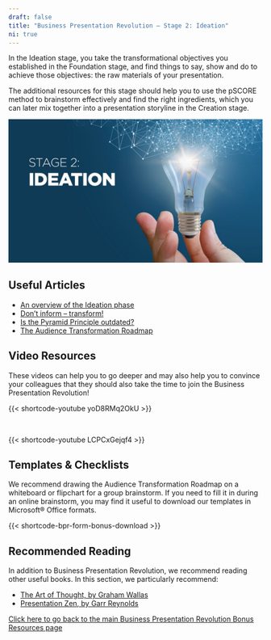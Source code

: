 ```yaml
---
draft: false
title: "Business Presentation Revolution – Stage 2: Ideation"
ni: true
---
```


In the Ideation stage, you take the transformational objectives you established in the Foundation stage, and find things to say, show and do to achieve those objectives: the raw materials of your presentation.

The additional resources for this stage should help you to use the pSCORE method to brainstorm effectively and find the right ingredients, which you can later mix together into a presentation storyline in the Creation stage.

![Stage 2 Ideation](stage-2-ideation.jpg)

## Useful Articles

* [An overview of the Ideation phase](https://www.ideasonstage.com/news/2021/06/18/2021-06-18-pscore_stage_2_ideation/)
* [Don’t inform – transform!](https://www.ideasonstage.com/news/2019/01/07/2019-01-07-dont-inform-transform/)
* [Is the Pyramid Principle outdated?](https://www.ideasonstage.com/news/2019/04/16/2019-04-16-is-barbara-minto-s-pyramid-principle-outdated/)
* [The Audience Transformation Roadmap](https://www.ideasonstage.com/communication-consulting/audience-transformation-roadmap/)

## Video Resources

These videos can help you to go deeper and may also help you to convince your colleagues that they should also take the time to join the Business Presentation Revolution!

{{< shortcode-youtube yoD8RMq2OkU >}}

<br />

{{< shortcode-youtube LCPCxGejqf4 >}}

## Templates & Checklists

We recommend drawing the Audience Transformation Roadmap on a whiteboard or flipchart for a group brainstorm. If you need to fill it in during an online brainstorm, you may find it useful to download our templates in Microsoft® Office formats.

{{< shortcode-bpr-form-bonus-download >}}

## Recommended Reading

In addition to Business Presentation Revolution, we recommend reading other useful books. In this section, we particularly recommend:

* [The Art of Thought, by Graham Wallas](https://www.amazon.com/Art-Thought-Graham-Wallas/dp/1910146056/ref=sr_1_1)
* [Presentation Zen, by Garr Reynolds](https://www.amazon.com/Presentation-Zen-Simple-Design-Delivery/dp/0135800919/ref=sr_1_1)

[Click here to go back to the main Business Presentation Revolution Bonus Resources page](/resources/books/business-presentation-revolution-book/bonus-content/)

